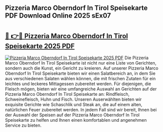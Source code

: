 ## Pizzeria Marco Oberndorf In Tirol Speisekarte PDF Download Online 2025 sEx07

# <h2><a href="http://gc7oy3.nevu.top/?p=Pizzeria+Marco+Oberndorf+In+Tirol+Speisekarte">🔗 👉🔴 Pizzeria Marco Oberndorf In Tirol Speisekarte 2025 PDF</a></h2>

[![Pizzeria Marco Oberndorf In Tirol Speisekarte 2025 PDF](https://i.imgur.com/dBaPXMq.png)](http://gc7oy3.nevu.top/?p=Pizzeria+Marco+Oberndorf+In+Tirol+Speisekarte)
Die Pizzeria Marco Oberndorf In Tirol Speisekarte ist nicht nur eine Liste von Gerichten, sondern auch die Kunst, ein Gericht zu kreieren. Auf unserer Pizzeria Marco Oberndorf In Tirol Speisekarte bieten wir einen Salatbereich an, in dem Sie aus verschiedenen Salaten wählen können, die mit frischen Zutaten für ein leichtes und leckeres Mittagessen zubereitet werden. Für diejenigen, die Fleisch mögen, bieten wir eine umfangreiche Auswahl an Gerichten auf der Pizzeria Marco Oberndorf In Tirol Speisekarte an: Rindfleisch, Schweinefleisch, Huhn und Fisch. Unseren Auserwählten bieten wir exquisite Gerichte wie Schaschlik und Steak an, die auf einem alten, natürlichen Feuer zubereitet werden. In jedem Fall sind wir bereit, Ihnen bei der Auswahl der Speisen auf der Pizzeria Marco Oberndorf In Tirol Speisekarte zu helfen und Ihnen einen komfortablen und angenehmen Service zu bieten.
